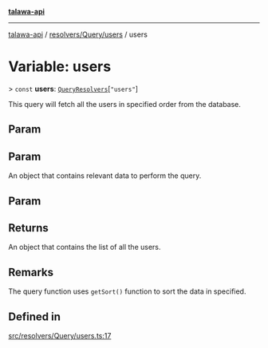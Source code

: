 [**talawa-api**](../../../../README.md)

***

[talawa-api](../../../../modules.md) / [resolvers/Query/users](../README.md) / users

# Variable: users

\> `const` **users**: [`QueryResolvers`](../../../../types/generatedGraphQLTypes/type-aliases/QueryResolvers.md)\[`"users"`\]

This query will fetch all the users in specified order from the database.

## Param

## Param

An object that contains relevant data to perform the query.

## Param

## Returns

An object that contains the list of all the users.

## Remarks

The query function uses `getSort()` function to sort the data in specified.

## Defined in

[src/resolvers/Query/users.ts:17](https://github.com/PalisadoesFoundation/talawa-api/blob/3a5276aff43f5de4f7fab3ec9683a420dcdc7a06/src/resolvers/Query/users.ts#L17)
